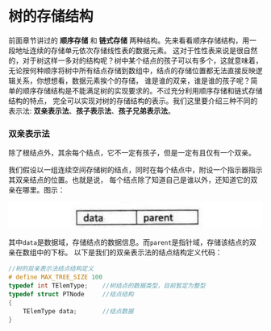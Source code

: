 树的存储结构
============================================================
前面章节讲过的 **顺序存储** 和 **链式存储** 两种结构。先来看看顺序存储结构，用一段地址连续的存储单元依次存储线性表的数据元素。
这对于性性表来说是很自然的，对于树这样一多对的结构呢？树中某个结点的孩子可以有多个，这就意味着，
无论按何种顺序将树中所有结点存储到数组中，结点的存储位置都无法直接反映逻辑关系，你想想看，数据元素挨个的存储，
谁是谁的双亲，谁是谁的孩子呢？简单的顺序存储结构是不能满足树的实现要求的。不过充分利用顺序存储和链式存储结构的特点，
完全可以实现对树的存储结构的表示。我们这里要介绍三种不同的表示法: **双亲表示法**、**孩子表示法**、**孩子兄弟表示法**。

### 双亲表示法
除了根结点外，其余每个结点，它不一定有孩子，但是一定有且仅有一个双亲。

我们假设以一组连续空间存储树的结点，同时在每个结点中，附设一个指示器指示其双亲结点的位置。也就是说，
每个结点除了知道自己是谁以外，还知道它的双亲在哪里。图示：

![6-4-1](../img/6-4-1.png)

其中`data`是数据域，存储结点的数据信息。而`parent`是指针域，存储该结点的双亲在数组中的下标。
以下是我们的双亲表示法的结点结构定义代码：
```c
//树的双亲表示法结点结构定义
# define MAX_TREE_SIZE 100
typedef int TElemType;    //树结点的数据类型，目前暂定为整型
typedef struct PTNode     //结点结构
{
    TElemType data;       //结点数据
}
```
